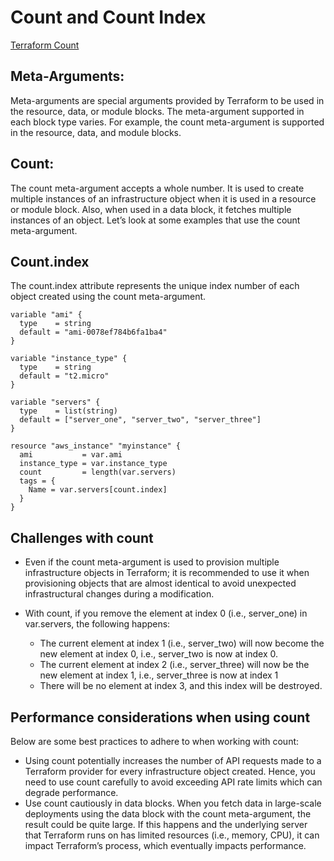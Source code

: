 # Count and Count Index

[Terraform Count](https://spacelift.io/blog/terraform-count)

## Meta-Arguments:
Meta-arguments are special arguments provided by Terraform to be used in the resource, data, or module blocks. The meta-argument supported in each block type varies. For example, the count meta-argument is supported in the resource, data, and module blocks.

## Count: 
The count meta-argument accepts a whole number. It is used to create multiple instances of an infrastructure object when it is used in a resource or module block. Also, when used in a data block, it fetches multiple instances of an object. Let’s look at some examples that use the count meta-argument.

## Count.index
The count.index attribute represents the unique index number of each object created using the count meta-argument. 
```
variable "ami" {
  type    = string
  default = "ami-0078ef784b6fa1ba4"
}

variable "instance_type" {
  type    = string
  default = "t2.micro"
}

variable "servers" {
  type    = list(string)
  default = ["server_one", "server_two", "server_three"]
}

resource "aws_instance" "myinstance" {
  ami           = var.ami
  instance_type = var.instance_type
  count         = length(var.servers)
  tags = {
    Name = var.servers[count.index]
  }
}

```
## Challenges with count
* Even if the count meta-argument is used to provision multiple infrastructure objects in Terraform; it is recommended to use it when provisioning objects that are almost identical to avoid unexpected infrastructural changes during a modification.

* With count, if you remove the element at index 0 (i.e., server_one) in var.servers, the following happens:
  
  * The current element at index 1 (i.e., server_two) will now become the new element at index 0, i.e., server_two is now at index 0.
  * The current element at index 2 (i.e., server_three) will now be the new element at index 1, i.e., server_three is now at index 1
  * There will be no element at index 3, and this index will be destroyed.

## Performance considerations when using count
Below are some best practices to adhere to when working with count:

* Using count potentially increases the number of API requests made to a Terraform provider for every infrastructure object created. Hence, you need to use count carefully to avoid exceeding API rate limits which can degrade performance.
* Use count cautiously in data blocks. When you fetch data in large-scale deployments using the data block with the count meta-argument, the result could be quite large. If this happens and the underlying server that Terraform runs on has limited resources (i.e., memory, CPU), it can impact Terraform’s process, which eventually impacts performance.
